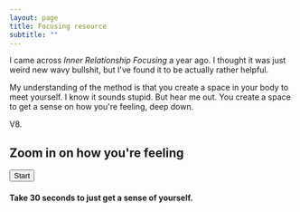 ```yaml
---
layout: page
title: Focusing resource
subtitle: ""
---
```


<style type="text/css" rel="stylesheet">  
.hidden{ display: none; }

.base-timer {
  position: relative;
  width: 300px;
  height: 300px;
}

.base-timer__svg {
  transform: scaleX(-1);
}

.base-timer__circle {
  fill: none;
  stroke: none;
}

.base-timer__path-elapsed {
  stroke-width: 7px;
  stroke: grey;
}

.base-timer__path-remaining {
  stroke-width: 7px;
  stroke-linecap: round;
  transform: rotate(90deg);
  transform-origin: center;
  transition: 1s linear all;
  fill-rule: nonzero;
  stroke: currentColor;
}

.base-timer__path-remaining.green {
  color: rgb(65, 184, 131);
}

.base-timer__path-remaining.orange {
  color: orange;
}

.base-timer__path-remaining.red {
  color: red;
}

.base-timer__label {
  position: absolute;
  width: 300px;
  height: 300px;
  top: 0;
  display: flex;
  align-items: center;
  justify-content: center;
  font-size: 48px;
}
</style>




I came across *Inner Relationship Focusing* a year ago. I thought it was just weird new wavy bullshit, but I've found it to be actually rather helpful.

My understanding of the method is that you create a space in your body to meet yourself. I know it sounds stupid. But hear me out. You create a space to get a sense on how you're feeling, deep down. 

V8.

<h2> Zoom in on how you're feeling </h2>

<input type = "button" onclick = "startFocusing()" value = "Start"> 
<!--Timer portion-->
<div id="Q0" class="">
<h4> Take 30 seconds to just get a sense of yourself. </h4>
<div id="app" style="width: 100%;margin: 0 auto;"></div>
</div>

<!--Question one-->
<div id="Q1" class="hidden">
  <h4> Do you notice a weight to your body? Or a springiness? </h4>
  <button id="option1">Feeling light</button> 
  <button id="option1">Intermediate</button>
  <button id="option1">Feeling heavy</button>
</div>

<!--Question two-->
<div id="Q2" class="hidden">
  <h4> Where in the body do I sense something taking my attention (e.g., tightness, pressure, a knocking feeling, ...)</h4>
  <button id="option2">My chest</button> 
  <button id="option2">My belly</button>
  <button id="option2">Elsewhere</button>
</div>

<!--Question three-->
<div id="Q3" class="hidden">
  <h4> Welcome the feeling, say "I am sensing ... in me, and I'm saying hello to that feeling"</h4>
  <div id="app" style="width: 100%;margin: 0 auto;"></div>
  <h4> "Try and characterize the feeling. For example, "
</div>



<script>
var Q0 = document.getElementById('Q0');
var Q1 = document.getElementById('Q1');
var Q2 = document.getElementById('Q2');
var btn1 = document.getElementById('option1');
var btn2  = document.getElementById('option2');
var optNo  = document.getElementById('optradio');

btn1.addEventListener('click', function(){
  Q0.className = 'hidden';
  Q1.className = 'hidden';
  Q2.className = ''; 
});

btn2.addEventListener('click', function(){
  Q2.className = 'hidden';
  Q3.className = ''; 
  startTimer();
});
  
  
function startFocusing() {   
  Q1.className = '';
  let timePassed = 0;
  let timeLeft = TIME_LIMIT;
  let timerInterval = null;
  let remainingPathColor = COLOR_CODES.info.color;
  startTimer();  
         }  
  
  // Credit: Mateusz Rybczonec

const FULL_DASH_ARRAY = 283;
const WARNING_THRESHOLD = 10;
const ALERT_THRESHOLD = 5;

const COLOR_CODES = {
  info: {
    color: "green"
  },
  warning: {
    color: "LemonChiffon",
    threshold: WARNING_THRESHOLD
  },
  alert: {
    color: "LightCyan",
    threshold: ALERT_THRESHOLD
  }
};

const TIME_LIMIT = 30;
let timePassed = 0;
let timeLeft = TIME_LIMIT;
let timerInterval = null;
let remainingPathColor = COLOR_CODES.info.color;

document.getElementById("app").innerHTML = `
<div class="base-timer";
>
  <svg class="base-timer__svg" viewBox="0 0 100 100" xmlns="http://www.w3.org/2000/svg">
    <g class="base-timer__circle">
      <circle class="base-timer__path-elapsed" cx="50" cy="50" r="45"></circle>
      <path
        id="base-timer-path-remaining"
        stroke-dasharray="283"
        class="base-timer__path-remaining ${remainingPathColor}"
        d="
          M 50, 50
          m -45, 0
          a 45,45 0 1,0 90,0
          a 45,45 0 1,0 -90,0
        "
      ></path>
    </g>
  </svg>
  <span id="base-timer-label" class="base-timer__label">${formatTime(
    timeLeft
  )}</span>
</div>
`;

startTimer();

function onTimesUp() {
  clearInterval(timerInterval);
}

function startTimer() {
  timerInterval = setInterval(() => {
    timePassed = timePassed += 1;
    timeLeft = TIME_LIMIT - timePassed;
    document.getElementById("base-timer-label").innerHTML = formatTime(
      timeLeft
    );
    setCircleDasharray();
    setRemainingPathColor(timeLeft);

    if (timeLeft === 0) {
      onTimesUp();
    }
  }, 1000);
}

function formatTime(time) {
  const minutes = Math.floor(time / 60);
  let seconds = time % 60;

  if (seconds < 10) {
    seconds = `0${seconds}`;
  }

  return `${minutes}:${seconds}`;
}

function setRemainingPathColor(timeLeft) {
  const { alert, warning, info } = COLOR_CODES;
  if (timeLeft <= alert.threshold) {
    document
      .getElementById("base-timer-path-remaining")
      .classList.remove(warning.color);
    document
      .getElementById("base-timer-path-remaining")
      .classList.add(alert.color);
  } else if (timeLeft <= warning.threshold) {
    document
      .getElementById("base-timer-path-remaining")
      .classList.remove(info.color);
    document
      .getElementById("base-timer-path-remaining")
      .classList.add(warning.color);
  }
}

function calculateTimeFraction() {
  const rawTimeFraction = timeLeft / TIME_LIMIT;
  return rawTimeFraction - (1 / TIME_LIMIT) * (1 - rawTimeFraction);
}

function setCircleDasharray() {
  const circleDasharray = `${(
    calculateTimeFraction() * FULL_DASH_ARRAY
  ).toFixed(0)} 283`;
  document
    .getElementById("base-timer-path-remaining")
    .setAttribute("stroke-dasharray", circleDasharray);
}
</script>
